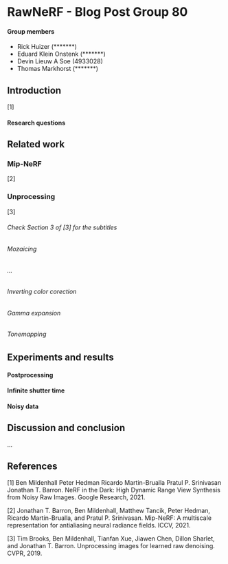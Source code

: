 # RawNeRF - Blog Post Group 80

#### Group members
- Rick Huizer (*******)
- Eduard Klein Onstenk (*******)
- Devin Lieuw A Soe (4933028)
- Thomas Markhorst (*******)

## Introduction
[1]

#### Research questions

## Related work

### Mip-NeRF
[2]

### Unprocessing
[3]

###### Check Section 3 of [3] for the subtitles
###### Mozaicing
###### ...
###### Inverting color corection
###### Gamma expansion
###### Tonemapping

## Experiments and results

#### Postprocessing

#### Infinite shutter time

#### Noisy data

## Discussion and conclusion
...

## References
[1] Ben Mildenhall Peter Hedman Ricardo Martin-Brualla Pratul P. Srinivasan Jonathan T. Barron. NeRF in the Dark: High Dynamic Range View Synthesis from Noisy Raw Images. Google Research, 2021.

[2] Jonathan T. Barron, Ben Mildenhall, Matthew Tancik, Peter Hedman, Ricardo Martin-Brualla, and Pratul P. Srinivasan. Mip-NeRF: A multiscale representation for antialiasing neural radiance fields. ICCV, 2021.

[3] Tim Brooks, Ben Mildenhall, Tianfan Xue, Jiawen Chen, Dillon Sharlet, and Jonathan T. Barron. Unprocessing images for learned raw denoising. CVPR, 2019.